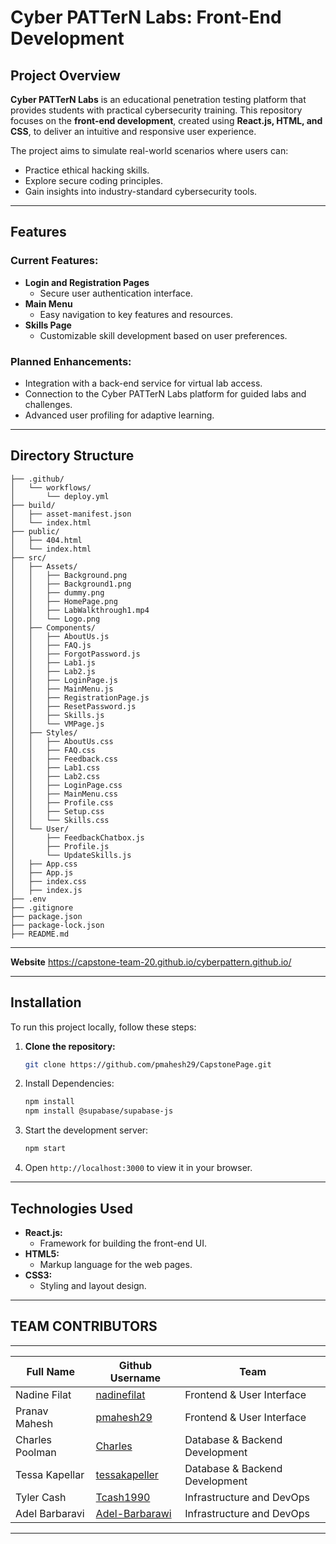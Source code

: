 # Cyber PATTerN Labs: Front-End Development

## Project Overview

**Cyber PATTerN Labs** is an educational penetration testing platform that provides students with practical cybersecurity training. This repository focuses on the **front-end development**, created using **React.js, HTML, and CSS**, to deliver an intuitive and responsive user experience.

The project aims to simulate real-world scenarios where users can:
- Practice ethical hacking skills.
- Explore secure coding principles.
- Gain insights into industry-standard cybersecurity tools.

---

## Features

### Current Features:
- **Login and Registration Pages**
  - Secure user authentication interface.
- **Main Menu**
  - Easy navigation to key features and resources.
- **Skills Page**
  - Customizable skill development based on user preferences.

### Planned Enhancements:
- Integration with a back-end service for virtual lab access.
- Connection to the Cyber PATTerN Labs platform for guided labs and challenges.
- Advanced user profiling for adaptive learning.

---

## Directory Structure
```CAPSTONE_FRONTEND/
├── .github/
│   └── workflows/
│       └── deploy.yml
├── build/
│   ├── asset-manifest.json
│   └── index.html
├── public/
│   ├── 404.html
│   └── index.html
├── src/
│   ├── Assets/
│   │   ├── Background.png
│   │   ├── Background1.png
│   │   ├── dummy.png
│   │   ├── HomePage.png
│   │   ├── LabWalkthrough1.mp4
│   │   └── Logo.png
│   ├── Components/
│   │   ├── AboutUs.js
│   │   ├── FAQ.js
│   │   ├── ForgotPassword.js
│   │   ├── Lab1.js
│   │   ├── Lab2.js
│   │   ├── LoginPage.js
│   │   ├── MainMenu.js
│   │   ├── RegistrationPage.js
│   │   ├── ResetPassword.js
│   │   ├── Skills.js
│   │   └── VMPage.js
│   ├── Styles/
│   │   ├── AboutUs.css
│   │   ├── FAQ.css
│   │   ├── Feedback.css
│   │   ├── Lab1.css
│   │   ├── Lab2.css
│   │   ├── LoginPage.css
│   │   ├── MainMenu.css
│   │   ├── Profile.css
│   │   ├── Setup.css
│   │   └── Skills.css
│   └── User/
│       ├── FeedbackChatbox.js
│       ├── Profile.js
│       └── UpdateSkills.js
│   ├── App.css
│   ├── App.js
│   ├── index.css
│   ├── index.js
├── .env
├── .gitignore
├── package.json
├── package-lock.json
├── README.md
```


---
**Website**
https://capstone-team-20.github.io/cyberpattern.github.io/

---
## Installation

To run this project locally, follow these steps:

1. **Clone the repository:**
   ```bash
   git clone https://github.com/pmahesh29/CapstonePage.git
2. Install Dependencies:
   ```bash
   npm install
   npm install @supabase/supabase-js
3. Start the development server:
   ```bash
   npm start
4. Open `http://localhost:3000` to view it in your browser.

---

## Technologies Used
- **React.js:**
  - Framework for building the front-end UI.
- **HTML5:**
  - Markup language for the web pages.
- **CSS3:**
  - Styling and layout design.

---
## TEAM CONTRIBUTORS
-------------------------------------
|  Full Name       | Github Username |  Team|
|------------------|-----------------| -----------------|
|Nadine Filat      |   [nadinefilat](https://github.com/nadinefilat)     |Frontend & User Interface |
|Pranav Mahesh     |   [pmahesh29](https://github.com/pmahesh29)         |Frontend & User Interface |
|Charles Poolman   |   [Charles](https://github.com/username)               |Database & Backend Development |
|Tessa Kapellar    |   [tessakapeller](https://github.com/tessakapeller)|Database & Backend Development |
|Tyler Cash        |   [Tcash1990](https://github.com/Tcash1990)         | Infrastructure and DevOps |
|Adel Barbaravi    |   [Adel-Barbarawi](https://github.com/Adel-Barbarawi) | Infrastructure and DevOps |
------------------------------------------------------------------------
